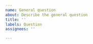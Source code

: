 ```yaml
---
name: General question
about: Describe the general question
title: ''
labels: Question
assignees: ''

---
```


<!-- If you want to ask installation issue or bug report, please use the template -->

